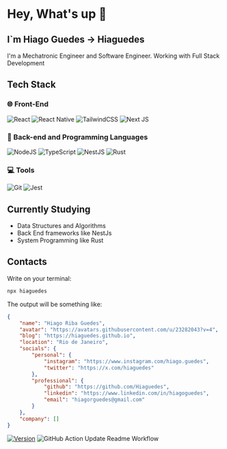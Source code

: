 # Hey, What's up 👋

## I`m Hiago Guedes -> Hiaguedes

I'm a Mechatronic Engineer and Software Engineer. Working with Full Stack Development 

## Tech Stack

### 🌐 Front-End

![React](https://img.shields.io/badge/react-%2320232a.svg?style=for-the-badge&logo=react&logoColor=%2361DAFB)
![React Native](https://img.shields.io/badge/react_native-%2320232a.svg?style=for-the-badge&logo=react&logoColor=%2361DAFB)
![TailwindCSS](https://img.shields.io/badge/tailwindcss-%2338B2AC.svg?style=for-the-badge&logo=tailwind-css&logoColor=white)
![Next JS](https://img.shields.io/badge/Next-black?style=for-the-badge&logo=next.js&logoColor=white)

### 🔨 Back-end and Programming Languages

![NodeJS](https://img.shields.io/badge/node.js-6DA55F?style=for-the-badge&logo=node.js&logoColor=white)
![TypeScript](https://img.shields.io/badge/typescript-%23007ACC.svg?style=for-the-badge&logo=typescript&logoColor=white)
![NestJS](https://img.shields.io/badge/nestjs-%23E0234E.svg?style=for-the-badge&logo=nestjs&logoColor=white)
![Rust](https://img.shields.io/badge/rust-%23000000.svg?style=for-the-badge&logo=rust&logoColor=white)

### 💻 Tools

![Git](https://img.shields.io/badge/git-%23F05033.svg?style=for-the-badge&logo=git&logoColor=white)
![Jest](https://img.shields.io/badge/-jest-%23C21325?style=for-the-badge&logo=jest&logoColor=white)

## Currently Studying

- Data Structures and Algorithms
- Back End frameworks like NestJs
- System Programming like Rust

## Contacts

Write on your terminal:

```bash
npx hiaguedes
```

The output will be something like:

<!-- output-start -->
```json
{
    "name": "Hiago Riba Guedes",
    "avatar": "https://avatars.githubusercontent.com/u/23282043?v=4",
    "blog": "https://hiaguedes.github.io",
    "location": "Rio de Janeiro",
    "socials": {
        "personal": {
            "instagram": "https://www.instagram.com/hiago.guedes",
            "twitter": "https://x.com/hiaguedes"
        },
        "professional": {
            "github": "https://github.com/Hiaguedes",
            "linkedin": "https://www.linkedin.com/in/hiagoguedes",
            "email": "hiagorguedes@gmail.com"
        }
    },
    "company": []
}
```
 <!-- output-end -->

 [![Version](https://img.shields.io/npm/v/hiaguedes.svg)](https://npmjs.org/package/hiaguedes)
![GitHub Action Update Readme Workflow](https://github.com/Hiaguedes/hiaguedes/actions/workflows/update-readme.yml/badge.svg)

